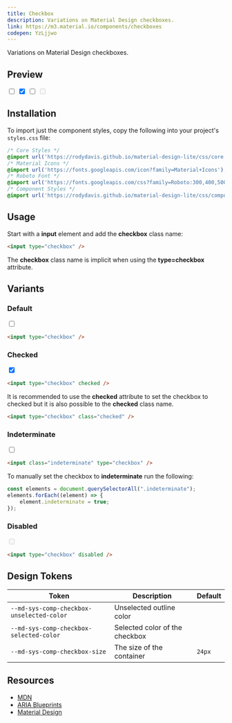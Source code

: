 ```yaml
---
title: Checkbox
description: Variations on Material Design checkboxes.
link: https://m3.material.io/components/checkboxes
codepen: YzLjjwo
---
```


Variations on Material Design checkboxes.

## Preview

<div class="preview">
    <input type="checkbox" />
    <input type="checkbox" checked />
    <input class="indeterminate" type="checkbox" />
    <input type="checkbox" disabled />
</div>

## Installation

To import just the component styles, copy the following into your project's `styles.css` file:

```css
/* Core Styles */
@import url('https://rodydavis.github.io/material-design-lite/css/core.css');
/* Material Icons */
@import url('https://fonts.googleapis.com/icon?family=Material+Icons');
/* Roboto Font */
@import url('https://fonts.googleapis.com/css?family=Roboto:300,400,500,700&amp;display=swap');
/* Component Styles */
@import url('https://rodydavis.github.io/material-design-lite/css/components/checkbox/style.css');
```

## Usage

Start with a **input** element and add the **checkbox** class name:

```html
<input type="checkbox" />
```

The **checkbox** class name is implicit when using the **type=checkbox** attribute.

## Variants

### Default

<div class="preview">
    <input type="checkbox" />
</div>

```html
<input type="checkbox" />
```

### Checked

<div class="preview">
    <input type="checkbox" checked />
</div>

```html
<input type="checkbox" checked />
```

It is recommended to use the **checked** attribute to set the checkbox to checked but it is also possible to the **checked** class name.

```html
<input type="checkbox" class="checked" />
```

### Indeterminate

<div class="preview">
    <input class="indeterminate" type="checkbox" />
</div>

```html
<input class="indeterminate" type="checkbox" />
```

To manually set the checkbox to **indeterminate** run the following:

```js
const elements = document.querySelectorAll(".indeterminate");
elements.forEach((element) => {
    element.indeterminate = true;
});
```

### Disabled

<div class="preview">
    <input type="checkbox" disabled />
</div>

```html
<input type="checkbox" disabled />
```

## Design Tokens

| Token                       | Description                        | Default                                                                                         |
|-----------------------------|------------------------------------|-------------------------------------------------------------------------------------------------|
| `--md-sys-comp-checkbox-unselected-color`    | Unselected outline color   | <div class="tooltip token-box color-outline" data-tooltip="--md-sys-color-outline"></div>       |
| `--md-sys-comp-checkbox-selected-color` | Selected color of the checkbox | <div class="tooltip token-box color-primary" data-tooltip="--md-sys-color-primary"></div> |
| `--md-sys-comp-checkbox-size`  | The size of the container         | `24px`                                                                                         |

## Resources

- [MDN](https://developer.mozilla.org/en-US/docs/Web/HTML/Element/input/checkbox)
- [ARIA Blueprints](https://static.corp.google.com/ariablueprints/checkbox/checkbox-dual.html)
- [Material Design](https://m3.material.io/components/checkboxes)

<script>
  const elements = document.querySelectorAll(".indeterminate");
  elements.forEach((element) => {
    element.indeterminate = true;
  });
</script>